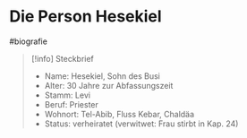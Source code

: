 # Die Person Hesekiel

#biografie

> [!info] Steckbrief
> - Name: Hesekiel, Sohn des Busi
> - Alter: 30 Jahre zur Abfassungszeit
> - Stamm: Levi
> - Beruf: Priester
> - Wohnort: Tel-Abib, Fluss Kebar, Chaldäa
> - Status: verheiratet (verwitwet: Frau stirbt in Kap. 24)
